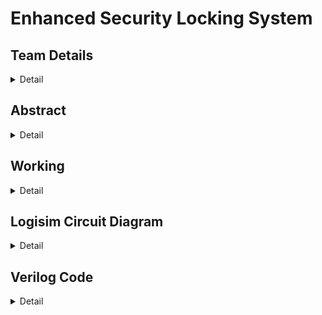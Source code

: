 # Enhanced Security Locking System

## Team Details
<details>
  <summary>Detail</summary>
Semester: 3rd Sem B. Tech. CSE

Section: S1

221CS114 	B Anagha			          banagha.221cs114@nitk.edu.in	      9108095497

221CS117	Ch V Sushma Reddy 		  sushmach.221cs117@nitk.edu.in	      7013060863

221CS125	Gouri M R			          gourimr.221cs125@nitk.edu.in	      7907526949

</details>


## Abstract
<details>
  <summary>Detail</summary>



BACKGROUND

Password-based locking mechanisms are increasingly favoured for protecting valuable possessions. Traditional locks have seen substantial modernisation recently, driven by rapid technological advancements. This evolution has ushered in advanced digital code locks that excel in compactness, security, and reliability compared to their mechanical counterparts. As a result, digital code locks have become the preferred choice for those seeking enhanced security measures in today's technologically driven world.

MOTIVATION

We wish to establish a robust security system to prevent individuals' unauthorised access to restricted areas. This system is anticipated to demonstrate significant utility in various public settings, including but not limited to hotels and staff-only zones. Our security systems are engineered to effectively deter unlawful entry while upholding safety protocols to facilitate swift evacuations during emergencies.

OUR UNIQUE CONTRIBUTION

Our system integrates a preset master password with a five-character input limit, facilitating door unlocking upon a correct match. It also includes a login attempt counter, triggering an alarm that can be silenced by a unique password distinct from the unlocking code. Additionally, we plan to implement comprehensive record-keeping, integration with a fire alarm system for emergency door unlocking during fire incidents, display if the entered password is correct and maintain a count of incorrect passwords entered. Moreover, a burglar alarm will be activated during forced entry to enhance security.

REFERENCES

Morris Mano Design of Digital Systems

https://www.gadgetronicx.com/digital-code-lock-circuit-without-microcontroller/

https://arduinogetstarted.com/tutorials/arduino-log-data-with-timestamp-to-sd-card

https://dronebotworkshop.com/sd-card-arduino/

https://www.chipverify.com/verilog/verilog-tutorial

</details>

## Working
<details>
  <summary>Detail</summary>


The security system operates through user input of a five-digit number. Initially, a
priority encoder converts decimal numbers into 4-bit binary representations, which
are then stored in five designated registers. These numbers are meticulously
organized using a counter and demultiplexer, ensuring they are sequenced based on
the order of entry.

Authentication is achieved through five 4-bit comparators, cross-referencing the
entered password with a one also stored in registers. An initial password is set and made known the user,
The user can reset the password after entering the correct password. 

The outputs of these comparators are systematically channeled to an AND gate. Access is granted only
when all the digits align correctly with the preset sequence, ensuring precise input
matching.

To manage user input, a digit counter restricts the number of digits entered to
five. Upon reaching the limit, a multiplexer resets the counter, ensuring accurate
input tracking. Simultaneously, another counter monitors incorrect password
attempts. After three unsuccessful inputs, an alarm is activated, indicating a
potential security breach.

To disable the alarm, a distinct password must be entered, different from the one
used to open the lock. Upon entering the correct disabling password, the alarm
ceases, and the counter tracking incorrect attempts resets to zero. Similarly, the
incorrect attempts counter resets whenever the correct password is entered,
maintaining security integrity.

In the event of a fire alarm, the system automatically opens the door, prioritizing
occupants' safety. Additionally, a mechanism is in place to detect forced entry: a
looped wire through the latch. If broken, it triggers an additional alarm, enhancing
security measures.

FUNCTIONAL TABLE

![image](https://github.com/mrgouri/DDS-Mini-Project-23-24-Enhanced-Security-Locking-System/assets/127620752/1cbbe6da-5be7-4317-a359-fce20107dad7)

FLOWCHART

![Flowcharrrrrrtttttttttt drawio (3)](https://github.com/mrgouri/DDS-Mini-Project-23-24-Enhanced-Security-Locking-System/assets/127620752/504b3002-f1a0-4872-a084-3759eed3ddc1)

Furthermore, the system incorporates a robust record-keeping feature.
Timestamps of the last 10 door openings are meticulously recorded. This 
functionality is facilitated through an SD card module connected to a real-time
clock module on an Arduino Uno board. When the door is opened, the SD card
captures the precise date and time from the RTC module, storing this crucial
information for future reference.
Moreover, users can review these records effortlessly. Upon providing input, the
system displays the recorded data from the SD card on an LCD screen, ensuring
transparency and enabling users to monitor access history comprehensively

</details>

## Logisim Circuit Diagram
<details>
  <summary>Detail</summary>



![image](https://github.com/mrgouri/DDS-Mini-Project-23-24-Enhanced-Security-Locking-System/assets/127620752/dfda6df3-dde1-4cbe-967d-4d9f36a5b6b7)

![image](https://github.com/mrgouri/DDS-Mini-Project-23-24-Enhanced-Security-Locking-System/assets/127620752/8ad7b766-8a3e-4675-affb-489df0590333)

![image](https://github.com/mrgouri/DDS-Mini-Project-23-24-Enhanced-Security-Locking-System/assets/127620752/6f19d42b-4f7f-4107-86b3-13d12d473dc6)

![image](https://github.com/mrgouri/DDS-Mini-Project-23-24-Enhanced-Security-Locking-System/assets/127620752/84714195-35e1-4099-b9b3-837e8a162d59)

![image](https://github.com/mrgouri/DDS-Mini-Project-23-24-Enhanced-Security-Locking-System/assets/127620752/150e909a-dd72-48c9-a762-b3f3931d04bd)

![image](https://github.com/mrgouri/DDS-Mini-Project-23-24-Enhanced-Security-Locking-System/assets/127620752/c55c8411-35cf-4661-9a3c-04378d4889b1)

</details>

## Verilog Code
<details>
  <summary>Detail</summary>


Lock.v

```
`include "compare.v"
module Lock(input [0:3]A, input [0:3]B, input [0:3]C,input [0:3]D,input [0:3]E,input fireAlarm,output O);
//4-bit inputs for each pushbutton 
wire [2:0]w;
    wire o1,o2,o3,o4,o5;
    comp c1 (A,3'b001,o1); //Comparing each one of the inputs to the digit of the first password in the respective position
    comp c2 (B,3'b010,o2);
    comp c3 (C,3'b011,o3);
    comp c4 (D,3'b100,o4);
    comp c5 (E,3'b101,o5);
    //Output 1 if firealarm is high or if the combination of the above comparisions is high
    assign O =fireAlarm | o1&o2&o3&o4&o5;
endmodule
```
Lock2.v
```
`include "compare2.v"
//When the alarm is high the second password is to be entered
module Lock2(input [0:3]F, input [0:3]G, input [0:3]H,input [0:3]I,input [0:3]J,input alarm ,output  O2);
//4-bit inputs for each pushbutton 
wire [2:0]w;
wire o1,o2,o3,o4,o5;
    comp2 c6 (F,3'b001,alarm,o1);//Comparing each one of the inputs to the digit of thes second password in the respective position
    comp2 c7 (G,3'b010,alarm,o2);
    comp2 c8 (H,3'b011,alarm,o3);
    comp2 c9 (I,3'b100,alarm,o4);
    comp2 c10 (J,3'b101,alarm,o5);
    //Output 1 if the combination of the above comparisions is high and the alarm goes off
    assign O2 = o1&o2&o3&o4&o5;
endmodule
```
compare.v
```
module comp(input[0:3]A, input [0:2]p, output  reg O);
    always @(*) begin //triggers whenever either 'A' or 'p' changes.   
        if(p == 3'b001) begin
          //If the position is 1 it compares the input with the 1st digit of the 1st password which is 5
            O <= (A == 4'b0101); 
            end
        else if(p == 3'b010) begin
          //If the position is 2 it compares the input with the 2nd digit of the 1st  password which is 1
             O <= (A == 4'b0001);
        end
        else if(p == 3'b011)begin 
          //If the position is 3 it compares the input with the 3rd digit of the 1st password which is 7
             O <= (A == 4'b0111);
        end
        else if(p==3'b100)begin 
          //If the position is 4 it compares the input with the 4th digit of the 1st password which is 3
             O <= (A == 4'b0011);
        end
        else begin 
          //else it compares the input with the 5th digit of the 1st password which is 9
             O <= (A == 4'b1001);
        end
    end
endmodule
```
compare2.v
```
module comp2(input[0:3]A, input [0:2]p,input alarm, output  reg O2);
    always @(*) begin //triggers whenever either 'A' or 'p' changes.
        if(alarm==1'b1) begin // THis is when the alarm goes high after 3 incorrect atttempts
        if(p == 3'b001) begin
          //If the position is 1 it compares the input with the 2nd digit of the 1st password which is 1
            O2 <= (A == 4'b0001);
            end
        else if(p == 3'b010) begin
          //If the position is 2 it compares the input with the 2nd digit of the 2nd password which is 6
             O2 <= (A == 4'b0110);
        end
        else if(p == 3'b011)begin 
          //If the position is 3 it compares the input with the 3rd digit of the 2nd password which is 2
             O2 <= (A == 4'b0010);
        end
        else if(p==3'b100)begin 
          //If the position is 3 it compares the input with the 4th digit of the 2nd password which is  8
             O2 <= (A == 4'b1000);
        end
        else begin 
          //else it compares the input with the 5th digit of the 2nd password which is 7
             O2 <= (A == 4'b0111);
        end
        end
 end
endmodule
```
counter.v
```
//This is to maintain the count of the number of wrong passwords entered and to reset it.
module counter(input O,input [0:2]iniCount, input fireAlarm,  input O2, output reg [0:2]count);
   always @(*) begin //Triggers whenever any of the input signals change.
      if ((fireAlarm | O2 | O) == 1'b1)
      begin
         count <= 3'b000;// , Resetting 'count' to '000',if any of 'fireAlarm', 'O2'(alarm is disabled), or 'O'(Entered password is correct) is high.
      end
else if(O==1'b0)
begin
count<=iniCount+3'b001;// If entered password is wrong, incrementing the counter
   end
else begin
count<=iniCount;//else maintain the same count
 end
   end
endmodule
```
alarm.v
```
module alarm(input [2:0]count,input latch,output reg alarm);//triggers whenever 'count' or 'latch' changes.
 always @(*) begin
if(count>=3'b011 | ~latch)begin
    alarm=1'b1;// Set alarm to '1' ,if 'count' is greater than or equal to 3 or 'latch' is broken.
 end
 else begin
alarm=1'b0; // Otherwise, seting 'alarm' to '0.
 end
 end
endmodule
```
burAlarm.v
```
module BurAla (input latch, output reg burAlarm);
always @(*) begin //triggers whenever 'latch' changes
    if(~latch == 1'b1)
    begin
        burAlarm <= 1'b1; // If 'latch' broken, indicating a certain condition, set 'burAlarm' to '1'.
    end
    else begin 
        burAlarm <= 1'b0;// If 'latch' is not broken,set 'burAlarm' to '0'.
    end
end
endmodule
```
Lock_tb.v
```
`include "Lock.v"
`include "counter.v"
`include "alarm.v"
`include "Lock2.v"
`include "burAlarm.v"

module Lock_tb;
    reg [0:3]A;
    reg [0:3]B;
    reg [0:3]C;
    reg [0:3]D;
    reg [0:3]E,F,G,H,I,J;
    reg fireAlarm;
    reg [0:2]iniCount;
    wire O,O2;
    wire [0:2]count;
    wire alarm,latch,burAlarm;
    Lock L1(A,B,C,D,E,fireAlarm,O);
counter l2(O,iniCount,fireAlarm,O2,count);
alarm l3(count,latch,alarm);
Lock2 l4(F,G, H,I,J,alarm,O2);
BurAla l5(latch,burAlarm);

assign latch  = 1'b1;

    initial begin
        $dumpfile("Lock.vcd");
        $dumpvars(0,Lock_tb);
    end

    initial begin 
        fireAlarm=1'b0;
        iniCount=3'b000;
        A = 4'b0101;
        B = 4'b0001;
        C = 4'b0111;
        D = 4'b0011;
        E = 4'b1001;
        $display("LOCK");
        $display("  Open |  Count  | Alarm | Burglar Alarm |");
        $monitor("%b  %b  %b  %b ",O,count,alarm,burAlarm);

        
        F = 4'b0001;
        G = 4'b0110;
        H = 4'b0010;
        I = 4'b1000;
        J = 4'b0111;
        // $display("LOCK");
        //$monitor("%b",O2);

        repeat(5)begin
        #100
        
        iniCount = count;
        A = A + 4'b0001;
        B = B + 4'b0001;
        C = C + 4'b0001;
        D = D + 4'b0001;
        E = E + 4'b0001; 
        end      
        #10
        fireAlarm=fireAlarm+ 1'b1;

    end
    initial #1000 $finish;
endmodule
```
Code for reading from and writing to an SD card
```
#include <SD.h>
#include <RTClib.h>
#include <LiquidCrystal.h>

//defining the ports of various inputs
LiquidCrystal lcd(12, 11, 5, 6, 7, 8);

#define PIN_SPI_CS 4
#define FILE_NAME "log.txt"
#define FILE_COPY "log_copy.txt"
#define SELECTVAR 3
#define READVAR 2

RTC_DS3231 rtc;
File myFile;
 //function to count number of lines in the file
int countLines(File file) {
  int count = 0;
  while (file.available()) {
    file.readStringUntil('\n');
    count++;
  }
  return count;
}

void setup() {
  Serial.begin(9600);

  // SETUP RTC MODULE
  if (!rtc.begin()) {
    Serial.println(F("Couldn't find RTC"));
    while (1);
  }

  if (!SD.begin(PIN_SPI_CS)) {
    Serial.println(F("SD CARD FAILED, OR NOT PRESENT!"));
    while (1); // don't do anything more:
  }

  Serial.println(F("SD CARD INITIALIZED."));
  Serial.println(F("--------------------"));
  lcd.begin(16, 2);
}

void loop() {
  if (digitalRead(SELECTVAR) == HIGH) { //prints dat and time into the file when input is given
    File dataFile = SD.open(FILE_NAME);
    int linesCount = countLines(dataFile);
    dataFile.close();

     File myFile = SD.open(FILE_NAME, FILE_WRITE);

      if (myFile) { //prints date and time if number of lines in the file s less than 10
            if (linesCount <= 10) {
        Serial.println(F("Writing log to SD Card"));

        // write timestamp
        DateTime now = rtc.now();
        myFile.print(now.year(), DEC);
        myFile.print('-');
        myFile.print(now.month(), DEC);
        myFile.print('-');
        myFile.print(now.day(), DEC);
        myFile.print(' ');
        myFile.print(now.hour(), DEC);
        myFile.print(':');
        myFile.print(now.minute(), DEC);
        myFile.print(':');
        myFile.print(now.second(), DEC);

        myFile.print("  "); // delimiter between timestamp and data
        myFile.println();   // new line

        myFile.close();
        delay(20000); // delay 20 seconds
      }
      else{ //deleting a line from the file if number of lines is greater than 10
        File myFileCopy = SD.open(FILE_COPY,FILE_WRITE);
        String s = myFile.readStringUntil('\n');
        while(myFile.available())
        {
          s=myFile.readStringUntil('\n');
          myFileCopy.println(s);
        }
        myFileCopy.close();
        myFile.remove();
        myFileCopy = SD.open(FILE_COPY);
        myFile = SD.open(FILE_NAME,FILE_WRITE);
        while(myFileCopy.available()){
          myFile.print(myFileCopy.readStringUntil('\n'));
        }
        myFileCopy.remove();
        DateTime now = rtc.now();
        myFile.print(now.year(), DEC);
        myFile.print('-');
        myFile.print(now.month(), DEC);
        myFile.print('-');
        myFile.print(now.day(), DEC);
        myFile.print(' ');
        myFile.print(now.hour(), DEC);
        myFile.print(':');
        myFile.print(now.minute(), DEC);
        myFile.print(':');
        myFile.print(now.second(), DEC);

        myFile.print("  "); // delimiter between timestamp and data
        myFile.println();   // new line

        myFile.close();
        delay(20000); 
      } 
      
    }
    else {
        Serial.print(F("SD Card: error on opening file "));
        Serial.println(FILE_NAME);
      }
  }

  if (digitalRead(READVAR) == HIGH) { //displaying contents of the file on an lcd screen
    File dataFile = SD.open(FILE_NAME);
    if (dataFile) {
      while (dataFile.available()) {
        String s = dataFile.readStringUntil('\n');
        lcd.print(s);
        delay(500);
        lcd.clear();
        delay(500);
      }
      dataFile.close();
    } else {
      Serial.println("error opening datalog.txt");
    }
  }
}
```
</details>



